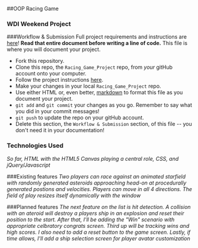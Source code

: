 ##OOP Racing Game
### WDI Weekend Project

###Workflow & Submission
Full project requirements and instructions are [here](https://github.com/sf-wdi-21/notes/blob/master/week-02/day-05/weekend_project_refactor_spec.md)! **Read that entire document before writing a line of code.**
This file is where you will document your project.  

* Fork this repository.
* Clone this repo, the `Racing_Game_Project` repo, from *your* gitHub account onto your computer.
* Follow the project instructions [here](https://github.com/sf-wdi-21/notes/blob/master/week-02/day-05/weekend_project_refactor_spec.md).
* Make your changes in your local `Racing_Game_Project` repo.
* Use either HTML or, even better, [markdown](https://github.com/adam-p/markdown-here/wiki/Markdown-Cheatsheet) to format this file as you document your project.
* `git add` and `git commit` your changes as you go.  Remember to say what you did in your commit messages!
* `git push` to update the repo on your gitHub account.
* Delete this section, the `Workflow & Submission` section, of this file -- you don't need it in your documentation!


### Technologies Used
*So far, HTML with the HTML5 Canvas playing a central role, CSS, and jQuery/Javascript*

###Existing features
*Two players can race against an animated starfield with randomly generated asteroids approaching head-on at procedurally generated postions and velocities. Players can move in all 4 directions. The field of play resizes itself dynamically with the window*

###Planned features
*The next feature on the list is hit detection. A collision with an ateroid will destroy a players ship in an explosion and reset their position to the start. After that, I'll be adding the "Win" scenario with appropriate celbratory congrats screen. Third up will be tracking wins and high scores. I also need to add a reset button to the game screen. Lastly, if time allows, I'll add a ship selection screen for player avatar customization*
